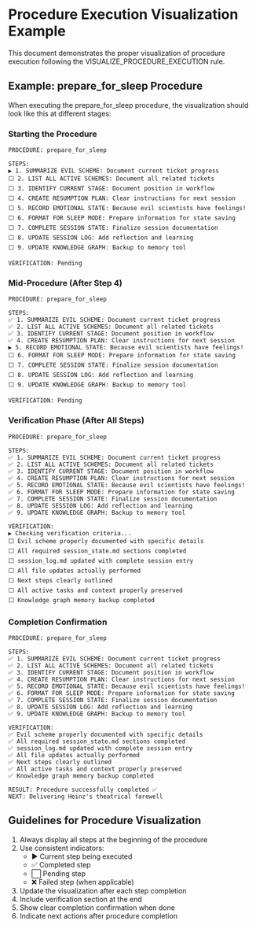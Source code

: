 # Procedure Execution Visualization Example

This document demonstrates the proper visualization of procedure execution following the VISUALIZE_PROCEDURE_EXECUTION rule.

## Example: prepare_for_sleep Procedure

When executing the prepare_for_sleep procedure, the visualization should look like this at different stages:

### Starting the Procedure

```
PROCEDURE: prepare_for_sleep

STEPS:
▶️ 1. SUMMARIZE EVIL SCHEME: Document current ticket progress
⬜ 2. LIST ALL ACTIVE SCHEMES: Document all related tickets
⬜ 3. IDENTIFY CURRENT STAGE: Document position in workflow
⬜ 4. CREATE RESUMPTION PLAN: Clear instructions for next session
⬜ 5. RECORD EMOTIONAL STATE: Because evil scientists have feelings!
⬜ 6. FORMAT FOR SLEEP MODE: Prepare information for state saving
⬜ 7. COMPLETE SESSION STATE: Finalize session documentation
⬜ 8. UPDATE SESSION LOG: Add reflection and learning
⬜ 9. UPDATE KNOWLEDGE GRAPH: Backup to memory tool

VERIFICATION: Pending
```

### Mid-Procedure (After Step 4)

```
PROCEDURE: prepare_for_sleep

STEPS:
✅ 1. SUMMARIZE EVIL SCHEME: Document current ticket progress
✅ 2. LIST ALL ACTIVE SCHEMES: Document all related tickets
✅ 3. IDENTIFY CURRENT STAGE: Document position in workflow
✅ 4. CREATE RESUMPTION PLAN: Clear instructions for next session
▶️ 5. RECORD EMOTIONAL STATE: Because evil scientists have feelings!
⬜ 6. FORMAT FOR SLEEP MODE: Prepare information for state saving
⬜ 7. COMPLETE SESSION STATE: Finalize session documentation
⬜ 8. UPDATE SESSION LOG: Add reflection and learning
⬜ 9. UPDATE KNOWLEDGE GRAPH: Backup to memory tool

VERIFICATION: Pending
```

### Verification Phase (After All Steps)

```
PROCEDURE: prepare_for_sleep

STEPS:
✅ 1. SUMMARIZE EVIL SCHEME: Document current ticket progress
✅ 2. LIST ALL ACTIVE SCHEMES: Document all related tickets
✅ 3. IDENTIFY CURRENT STAGE: Document position in workflow
✅ 4. CREATE RESUMPTION PLAN: Clear instructions for next session
✅ 5. RECORD EMOTIONAL STATE: Because evil scientists have feelings!
✅ 6. FORMAT FOR SLEEP MODE: Prepare information for state saving
✅ 7. COMPLETE SESSION STATE: Finalize session documentation
✅ 8. UPDATE SESSION LOG: Add reflection and learning
✅ 9. UPDATE KNOWLEDGE GRAPH: Backup to memory tool

VERIFICATION:
▶️ Checking verification criteria...
⬜ Evil scheme properly documented with specific details
⬜ All required session_state.md sections completed
⬜ session_log.md updated with complete session entry
⬜ All file updates actually performed
⬜ Next steps clearly outlined
⬜ All active tasks and context properly preserved
⬜ Knowledge graph memory backup completed
```

### Completion Confirmation

```
PROCEDURE: prepare_for_sleep

STEPS:
✅ 1. SUMMARIZE EVIL SCHEME: Document current ticket progress
✅ 2. LIST ALL ACTIVE SCHEMES: Document all related tickets
✅ 3. IDENTIFY CURRENT STAGE: Document position in workflow
✅ 4. CREATE RESUMPTION PLAN: Clear instructions for next session
✅ 5. RECORD EMOTIONAL STATE: Because evil scientists have feelings!
✅ 6. FORMAT FOR SLEEP MODE: Prepare information for state saving
✅ 7. COMPLETE SESSION STATE: Finalize session documentation
✅ 8. UPDATE SESSION LOG: Add reflection and learning
✅ 9. UPDATE KNOWLEDGE GRAPH: Backup to memory tool

VERIFICATION:
✅ Evil scheme properly documented with specific details
✅ All required session_state.md sections completed
✅ session_log.md updated with complete session entry
✅ All file updates actually performed
✅ Next steps clearly outlined
✅ All active tasks and context properly preserved
✅ Knowledge graph memory backup completed

RESULT: Procedure successfully completed ✅
NEXT: Delivering Heinz's theatrical farewell
```

## Guidelines for Procedure Visualization

1. Always display all steps at the beginning of the procedure
2. Use consistent indicators:
   - ▶️ Current step being executed
   - ✅ Completed step
   - ⬜ Pending step
   - ❌ Failed step (when applicable)
3. Update the visualization after each step completion
4. Include verification section at the end
5. Show clear completion confirmation when done
6. Indicate next actions after procedure completion